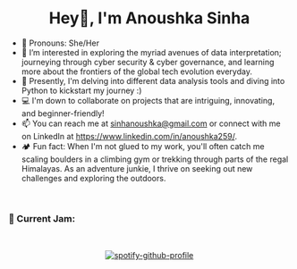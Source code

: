 
<h1 align="center">Hey👋, I'm Anoushka Sinha</h1>

 
- 🦩 Pronouns: She/Her
- 🔭 I’m interested in exploring the myriad avenues of data interpretation; journeying through cyber security & cyber governance, and learning more about the frontiers of the global tech evolution everyday.  
- 💾 Presently, I'm delving into different data analysis tools and diving into Python to kickstart my journey :)
- 💻 I'm down to collaborate on projects that are intriguing, innovating, and beginner-friendly! 
- 📫 You can reach me at sinhanoushka@gmail.com or connect with me on LinkedIn at https://www.linkedin.com/in/anoushka259/. 
- 🏕 Fun fact: When I'm not glued to my work, you'll often catch me scaling boulders in a climbing gym or trekking through parts of the regal Himalayas. As an adventure junkie, I thrive on seeking out new challenges and exploring the outdoors.
<!---
anoushkasinnha/anoushkasinnha is a ✨ special ✨ repository because its `README.md` (this file) appears on your GitHub profile.
You can click the Preview link to take a look at your changes.
---></h3>    
<br>

<summary><h3>🎵 Current Jam:</h3></summary>
<div align="center">
<br>
  
[![spotify-github-profile](https://spotify-github-profile.vercel.app/api/view?uid=31bof622wbktai6gt6vjltkxn7ny&cover_image=true&theme=default&show_offline=false&background_color=272020&interchange=true&bar_color=345232&bar_color_cover=true)](https://github.com/kittinan/spotify-github-profile)

